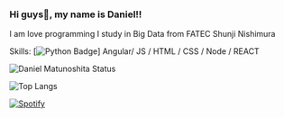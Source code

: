 ### Hi guys👋, my name is Daniel!!
I am love programming
I study in Big Data from FATEC Shunji Nishimura

<!--
**dandanmatunoshita/dandanmatunoshita** is a ✨ _special_ ✨ repository because its `README.md` (this file) appears on your GitHub profile.

Here are some ideas to get you started:

- 🔭 I’m currently working on ...
- 🌱 I’m currently learning ...
- 👯 I’m looking to collaborate on ...
- 🤔 I’m looking for help with ...
- 💬 Ask me about ...
- 📫 How to reach me: ...
- 😄 Pronouns: ...
- ⚡ Fun fact: ...
-->

Skills:  [![Python Badge](https://img.shields.io/badge/-PyCharm-3776AB?style=flat&logo=Python&logoColor=white)] Angular/ JS / HTML / CSS / Node / REACT



![Daniel Matunoshita Status](https://github-readme-stats.vercel.app/api?username=dandanmatunoshita&show_icons=true&theme=dark&locale=pt-br)

![Top Langs](https://github-readme-stats.vercel.app/api/top-langs/?username=dandanmatunoshita&layout=compact&theme=dark&locale=pt-br)

[![Spotify](https://github-readme-remake.vercel.app/api/spotify)](https://open.spotify.com/user/21plfz3zyl776u2vhs3ghy2bi)
